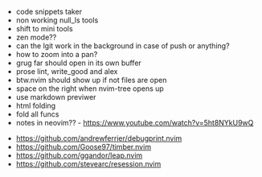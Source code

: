 - code snippets taker
- non working null_ls tools
- shift to mini tools
- zen mode??
- can the lgit work in the background in case of push or anything?
- how to zoom into a pan?
- grug far should open in its own buffer
- prose lint, write_good and alex
- btw.nvim should show up if not files are open
- space on the right when nvim-tree opens up
- use markdown previwer
- html folding
- fold all funcs
- notes in neovim?? - https://www.youtube.com/watch?v=5ht8NYkU9wQ

<!-- plugins to install -->

- https://github.com/andrewferrier/debugprint.nvim
- https://github.com/Goose97/timber.nvim
- https://github.com/ggandor/leap.nvim
- https://github.com/stevearc/resession.nvim
